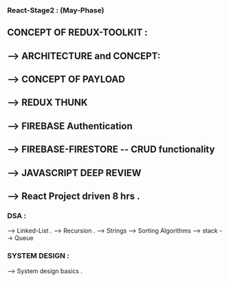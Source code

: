 ### React-Stage2 : (May-Phase)

## CONCEPT OF REDUX-TOOLKIT : 

## --> ARCHITECTURE and CONCEPT: 

## --> CONCEPT OF PAYLOAD 

## --> REDUX THUNK

## --> FIREBASE Authentication

## --> FIREBASE-FIRESTORE -- CRUD functionality 

## --> JAVASCRIPT DEEP REVIEW

## --> React Project driven 8 hrs . 


### DSA :

--> Linked-List .
--> Recursion . 
--> Strings 
--> Sorting Algorithms 
--> stack 
--> Queue

### SYSTEM DESIGN : 

--> System design basics .








